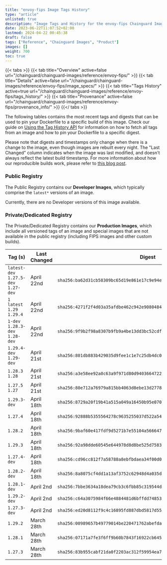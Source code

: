 ```yaml
---
title: "envoy-fips Image Tags History"
type: "article"
unlisted: true
description: "Image Tags and History for the envoy-fips Chainguard Image"
date: 2023-06-22T11:07:52+02:00
lastmod: 2024-04-22 00:45:38
draft: false
tags: ["Reference", "Chainguard Images", "Product"]
images: []
weight: 700
toc: true
---
```


{{< tabs >}}
{{< tab title="Overview" active=false url="/chainguard/chainguard-images/reference/envoy-fips/" >}}
{{< tab title="Details" active=false url="/chainguard/chainguard-images/reference/envoy-fips/image_specs/" >}}
{{< tab title="Tags History" active=true url="/chainguard/chainguard-images/reference/envoy-fips/tags_history/" >}}
{{< tab title="Provenance" active=false url="/chainguard/chainguard-images/reference/envoy-fips/provenance_info/" >}}
{{</ tabs >}}

The following tables contains the most recent tags and digests that can be used to pin your Dockerfile to a specific build of this image. Check our guide on [Using the Tag History API](/chainguard/chainguard-images/using-the-tag-history-api/) for information on how to fetch all tags from an image and how to pin your Dockerfile to a specific digest.

Please note that digests and timestamps only change when there is a change to the image, even though images are rebuilt every night. The "Last Changed" column indicates when the image was last modified, and doesn't always reflect the latest build timestamp. For more information about how our reproducible builds work, please refer to [this blog post](https://www.chainguard.dev/unchained/reproducing-chainguards-reproducible-image-builds).

### Public Registry
The Public Registry contains our **Developer Images**, which typically comprise the `latest*` versions of an image.

Currently, there are no Developer versions of this image available.

### Private/Dedicated Registry
The Private/Dedicated Registry contains our **Production Images**, which include all versioned tags of an image and special images that are not available in the public registry (including FIPS images and other custom builds).

| Tag (s)                               | Last Changed | Digest                                                                    |
|---------------------------------------|--------------|---------------------------------------------------------------------------|
|  `latest-dev` `1.27.5-dev` `1.27-dev` | April 22nd   | `sha256:ba62d31cb58309bc65d19e861e17c9e94e47ad28419876fb66aa3c8420c65cc6` |
|  `1` `latest` `1.29` `1.29.4`         | April 22nd   | `sha256:4271f2f4d03a35afdbe462c942e9080484e37d43b5a1521d46260bf9f3e85cc1` |
|  `1-dev` `1.28.3-dev` `1.28-dev`      | April 22nd   | `sha256:9f9b2f98a8307b9fb9a4be13dd3bc52cdf4a5a00cdf052bf60d98bd7591b60f6` |
|  `1.29.4-dev` `1.29-dev`              | April 21st   | `sha256:801db883b429035d9fee1c1e7c25db4dc07e4efa4b40031c5171500fedc47ae5` |
|  `1.28.3` `1.28`                      | April 21st   | `sha256:a3e58ee92a0c63a9f971d80d940366472272973570eb244d2559d0940fd5c571` |
|  `1.27.5` `1.27`                      | April 21st   | `sha256:80e712a76979a815bb4063d8ebe13d2778ab1ffd558befa9a3f890936f32c233` |
|  `1.29.3-dev`                         | April 18th   | `sha256:8729a20f19b41a515a049a16450b95e07020786cefdf2e17817cf387f3d812c6` |
|  `1.27.4`                             | April 18th   | `sha256:92888b5355564278c9635255037d522a540eca53e2cb30ad3f541234cc90a439` |
|  `1.28.2`                             | April 18th   | `sha256:9baf60e417fdf9d5271b7e55104a566647a229b0d456fd57b92653f440f0820b` |
|  `1.29.3`                             | April 18th   | `sha256:92a98dde60545e644978d8d8be525d7583a11df9769301e5eb468d1c9a266137` |
|  `1.27.4-dev`                         | April 18th   | `sha256:cd96cc812f7a58788a8ebfbdaea34f00d0f92cc402e73849e17ef7bc135baf7a` |
|  `1.28.2-dev`                         | April 18th   | `sha256:8a8075cf4dd1a13af3752c62948d4a035d7050eef717895b24802a5c8ded3454` |
|  `1.28.1-dev`                         | April 2nd    | `sha256:7bbe3634a18dea79cb3c6fbb85c319544d4d03c6d0b978e1ac577412e141efec` |
|  `1.29.2-dev`                         | April 2nd    | `sha256:c64a3075984f66e4884481d6bffdd748538a37899473e51741c6632a470a7f99` |
|  `1.27.3-dev`                         | April 2nd    | `sha256:ed20d8112f9c4c16895fd887dbd5817d5576e7e25a3a039b6a89152df56d9ac5` |
|  `1.29.2`                             | March 28th   | `sha256:00989657b49779014be220471762abefdac30a77020d841084d3910b387e5ced` |
|  `1.28.1`                             | March 28th   | `sha256:07171a7fe3f6ff9b60b7843f16922cb645bf2a321a65c38144234fadf5b8fd46` |
|  `1.27.3`                             | March 28th   | `sha256:83b955cabf21da0f2203ac312f59954ea7fe280244b68549e63a4dfaed679573` |

